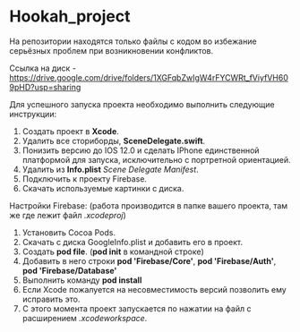 # Hookah_project

На репозитории находятся только файлы с кодом во избежание серьёзных проблем при возникновении конфликтов.

Ссылка на диск - https://drive.google.com/drive/folders/1XGFqbZwIgW4rFYCWRt_fViyfVH609pHD?usp=sharing

Для успешного запуска проекта необходимо выполнить следующие инструкции:
1. Создать проект в <b>Xcode</b>.
2. Удалить все сториборды, <b>SceneDelegate.swift</b>.
3. Понизить версию до IOS 12.0 и сделать IPhone единственной платформой для запуска, исключительно с портретной ориентацией.
4. Удалить из <b>Info.plist</b> <em>Scene Delegate Manifest</em>.
5. Подключить к проекту Firebase.
6. Скачать используемые картинки с диска.

Настройки Firebase: (работа производится в папке вашего проекта, там же где лежит файл <em>.xcodeproj</em>)
1. Установить Cocoa Pods.
2. Скачать с диска GoogleInfo.plist и добавить его в проект.
3. Создать <b>pod file</b>. (<b>pod init</b> в командной строке)
4. Добавить в него строки <b>pod 'Firebase/Core'</b>, <b>pod 'Firebase/Auth'</b>, <b>pod 'Firebase/Database'</b>
5. Выполнить команду <b>pod install</b>
6. Если Xcode пожалуется на несовместимость версий позволить ему исправить это.
7. С этого момента проект запускается по нажатии на файл с расширением <em>.xcodeworkspace</em>.
